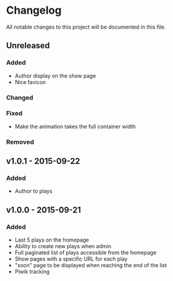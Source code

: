 # Changelog
All notable changes to this project will be documented in this file.

## Unreleased
### Added
- Author display on the show page
- Nice favicon

### Changed

### Fixed
- Make the animation takes the full container width

### Removed

## v1.0.1 - 2015-09-22
### Added
- Author to plays

## v1.0.0 - 2015-09-21
### Added
- Last 5 plays on the homepage
- Ability to create new plays when admin
- Full paginated list of plays accessible from the homepage
- Show pages with a specific URL for each play
- "soon" page to be displayed when reaching the end of the list
- Piwik tracking
